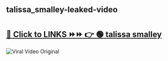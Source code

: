 
 ## talissa_smalley-leaked-video 

# <h2><a href="https://clipsfans.com/talissa_smalley&ref=git">🔗 Click to LINKS ⏩⏩ 👉 🟢 talissa smalley </a></h2>

<a href="https://clipsfans.com/talissa_smalley&ref=git" rel="nofollow" data-target="animated-image.originalLink"><img src="https://i.ibb.co.com/xMMVF88/686577567.gif" alt="Viral Video Original" style="max-width: 100%; display: inline-block;" data-target="animated-image.originalImage"></a>
